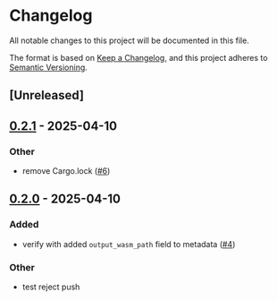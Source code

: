 # Changelog

All notable changes to this project will be documented in this file.

The format is based on [Keep a Changelog](https://keepachangelog.com/en/1.0.0/),
and this project adheres to [Semantic Versioning](https://semver.org/spec/v2.0.0.html).

## [Unreleased]

## [0.2.1](https://github.com/near/near-verify-rs/compare/v0.2.0...v0.2.1) - 2025-04-10

### Other

- remove Cargo.lock ([#6](https://github.com/near/near-verify-rs/pull/6))

## [0.2.0](https://github.com/near/near-verify-rs/compare/v0.1.0...v0.2.0) - 2025-04-10

### Added

- verify with added `output_wasm_path` field to metadata ([#4](https://github.com/near/near-verify-rs/pull/4))

### Other

- test reject push
